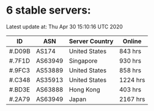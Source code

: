 # 6 stable servers:

Latest update at: Thu Apr 30 15:10:16 UTC 2020

| ID | ASN | Server Country | Online |
| -- | --- | -------------- | ------ |
| #.D09B | AS174 | United States | 843 hrs |
| #.7F1D | AS63949 | Singapore | 930 hrs |
| #.9FC3 | AS53889 | United States | 858 hrs |
| #.C348 | AS35913 | United States | 1224 hrs |
| #.BD3E | AS63888 | Hong Kong | 403 hrs |
| #.2A79 | AS63949 | Japan | 2167 hrs |

